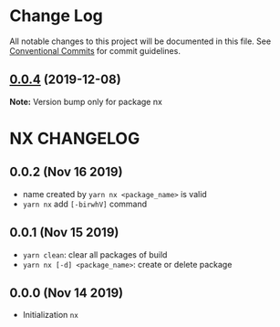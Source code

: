 # Change Log

All notable changes to this project will be documented in this file.
See [Conventional Commits](https://conventionalcommits.org) for commit guidelines.

## [0.0.4](https://github.com/lencx/nx/compare/v0.0.3...v0.0.4) (2019-12-08)

**Note:** Version bump only for package nx





# NX CHANGELOG

## 0.0.2 (Nov 16 2019)

* name created by `yarn nx <package_name>` is valid
* `yarn nx` add `[-birwhV]` command

## 0.0.1 (Nov 15 2019)

* `yarn clean`: clear all packages of build
* `yarn nx [-d] <package_name>`: create or delete package

## 0.0.0 (Nov 14 2019)

* Initialization `nx`
